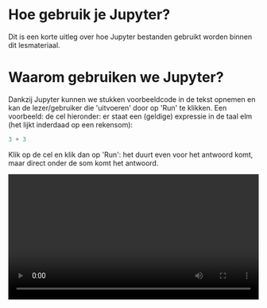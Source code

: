 
# Hoe gebruik je Jupyter?

Dit is een korte uitleg over hoe Jupyter bestanden gebruikt worden binnen dit lesmateriaal.

# Waarom gebruiken we Jupyter?

Dankzij Jupyter kunnen we stukken voorbeeldcode in de tekst opnemen en kan de lezer/gebruiker die 'uitvoeren' door op 'Run' te klikken. Een voorbeeld: de cel hieronder: er staat een (geldige) expressie in de taal elm (het lijkt inderdaad op een rekensom):


```elm
3 + 3
```

Klik op de cel en klik dan op 'Run': het duurt even voor het antwoord komt, maar direct onder de som komt het antwoord. 

<video style="width: 100%" src="Jupyterhub.mp4" controls></video>


```elm

```
